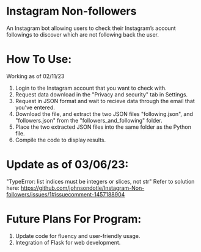 # Instagram Non-followers
An Instagram bot allowing users to check their Instagram’s account followings to discover which are not following back the user.

# How To Use:
Working as of 02/11/23

1. Login to the Instagram account that you want to check with.
2. Request data download in the "Privacy and security" tab in Settings.
3. Request in JSON format and wait to recieve data through the email that you've entered.
4. Download the file, and extract the two JSON files "following.json", and "followers.json" from the "followers_and_following" folder.
5. Place the two extracted JSON files into the same folder as the Python file.
6. Compile the code to display results.

# Update as of 03/06/23:
"TypeError: list indices must be integers or slices, not str"
Refer to solution here: https://github.com/johnsondotle/Instagram-Non-followers/issues/1#issuecomment-1457188904

# Future Plans For Program:
1. Update code for fluency and user-friendly usage.
2. Integration of Flask for web development.
